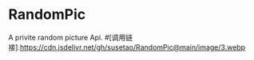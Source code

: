 # RandomPic
A privite random picture Api.
#[调用链接].https://cdn.jsdelivr.net/gh/susetao/RandomPic@main/image/3.webp
